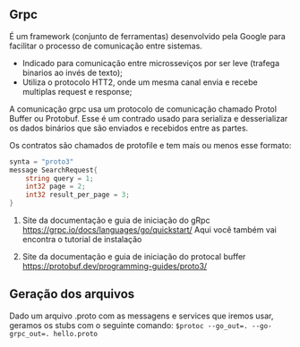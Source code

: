 ## Grpc
É um framework (conjunto de ferramentas) desenvolvido pela Google para facilitar
o processo de comunicação entre sistemas. 

- Indicado para comunicação entre microsseviços por ser leve (trafega binarios ao invés de texto);
- Utiliza o protocolo HTT2, onde um mesma canal envia e recebe multiplas request e response;

A comunicação grpc usa um protocolo de comunicação chamado Protol Buffer ou Protobuf.
Esse é um contrado usado para serializa e desserializar os dados binários que são enviados e recebidos entre as partes.

Os contratos são chamados de protofile e tem mais ou menos esse formato:
```go
synta = "proto3"
message SearchRequest{
    string query = 1;
    int32 page = 2;
    int32 result_per_page = 3;
}
``````

1) Site da documentação e guia de iniciação do gRpc https://grpc.io/docs/languages/go/quickstart/
    Aqui você também vai encontra o tutorial de instalação
    
2) Site da documentação e guia de iniciação do protocal buffer https://protobuf.dev/programming-guides/proto3/

## Geração dos arquivos
Dado um arquivo .proto com as messagens e services que iremos usar, geramos os stubs com o seguinte comando:
`$protoc --go_out=. --go-grpc_out=. hello.proto`
